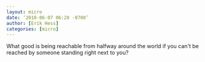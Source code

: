 ```yaml
---
layout: micro
date: ‘2018-06-07 06:28 -0700’
author: [Erik Hess]
categories: [micro]
---
```


What good is being reachable from halfway around the world if you can't be reached by someone standing right next to you?